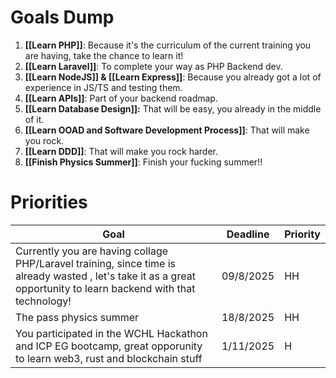 
# Goals Dump

1. **[[Learn PHP]]**: Because it's the curriculum of the current training you are having, take the chance to learn it!
2. **[[Learn Laravel]]**: To complete your way as PHP Backend dev.
2. **[[Learn NodeJS]] & [[Learn Express]]**: Because you already got a lot of experience in JS/TS and testing them.
2. **[[Learn APIs]]**: Part of your backend roadmap.
2. **[[Learn Database Design]]:** That will be easy, you already in the middle of it.
2. **[[Learn OOAD and Software Development Process]]**: That will make you rock.
2. **[[Learn DDD]]**: That will make you rock harder.
2. **[[Finish Physics Summer]]**: Finish your fucking summer!!

# Priorities

| Goal                                                                                                                                                              | Deadline  | Priority |
| ----------------------------------------------------------------------------------------------------------------------------------------------------------------- | --------- | -------- |
| Currently you are having collage PHP/Laravel training, since time is already wasted , let's take it as a great opportunity to learn backend with that technology! | 09/8/2025 | HH       |
| The pass physics summer                                                                                                                                           | 18/8/2025 | HH       |
| You participated in the WCHL Hackathon and ICP EG bootcamp, great opporunity to learn web3, rust and blockchain stuff                                             | 1/11/2025 | H        |
